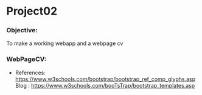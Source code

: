 # Project02

 ### Objective:
 To make a working webapp and a webpage cv
 
### WebPageCV:
  - References:
    https://www.w3schools.com/bootstrap/bootstrap_ref_comp_glyphs.asp
    Blog : https://www.w3schools.com/booTsTrap/bootstrap_templates.asp
